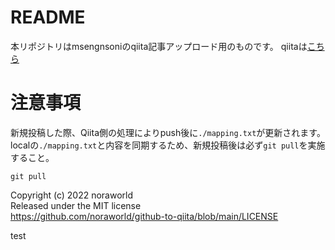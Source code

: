 # README
本リポジトリはmsengnsoniのqiita記事アップロード用のものです。
qiitaは[こちら](https://qiita.com/msengnsoni)

# 注意事項
新規投稿した際、Qiita側の処理によりpush後に`./mapping.txt`が更新されます。  
localの`./mapping.txt`と内容を同期するため、新規投稿後は必ず`git pull`を実施すること。

```
git pull
```

Copyright (c) 2022 noraworld  
Released under the MIT license  
<https://github.com/noraworld/github-to-qiita/blob/main/LICENSE>


test
